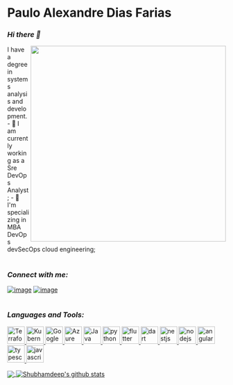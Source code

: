 
# Paulo Alexandre Dias Farias

### _Hi there 👋_

<img src="https://media2.giphy.com/media/dWesBcTLavkZuG35MI/giphy.gif?cid=ecf05e47e8919723cba974ce3745352c73de740e04e7742f&rid=giphy.gif" min-width="450px" max-width="450px" width="450px" align="right">

<p>  
  
I have a degree in systems analysis and development.
    - 🌱 I am currently working as a Sre DevOps Analyst;
    - 👯 I'm specializing in MBA DevOps devSecOps cloud engineering;
  

</p>

<h1></h1>

### _Connect with me:_
  
  [![image](https://img.shields.io/badge/LinkedIn-0077B5?style=for-the-badge&logo=linkedin&logoColor=white)](https://www.linkedin.com/in/paulo-alexandre-8b508a146/)
  [![image](https://img.shields.io/badge/Outlook-0078D4?style=for-the-badge&logo=microsoft-outlook&logoColor=white)](mailto:pauloalexandre820@gmail.com)
  
<h1></h1>

### _Languages and Tools:_

<p align="left">
 <a href="https://registry.terraform.io/" target="_blank"> 
	<img src="https://img.icons8.com/?size=100&id=kEkT1u7zTDk5&format=png&color=000000" alt="Terraform" width="40" height="40"/>
</a>
	
 <a href="https://kubernetes.io/pt-br/" target="_blank"> 
	<img src="https://img.icons8.com/?size=256&id=cvzmaEA4kC0o&format=png" alt="Kubernets" width="40" height="40"/>
</a>
	
<a href="https://cloud.google.com/docs?hl=pt-br" target="_blank"> 
	<img src="https://img.icons8.com/?size=512&id=WHRLQdbEXQ16&format=png" alt="Google Cloud" width="40" height="40"/>
</a>

<a href="https://learn.microsoft.com/en-us/azure/?product=popular" target="_blank"> 
	<img src="https://img.icons8.com/?size=512&id=81727&format=png" alt="Azure" width="40" height="40"/>
</a>

<a href="https://docs.oracle.com/en/java/" target="_blank"> 
	<img src="https://img.icons8.com/?size=512&id=13679&format=png" alt="Java" width="40" height="40"/>
</a>

<a href="https://www.python.org" target="_blank"> 
	<img src="https://img.icons8.com/?size=512&id=13441&format=png" alt="python" width="40" height="40"/>
</a>

<a href="https://flutter.dev/" target="_blank"> 
	<img src="https://img.icons8.com/color/48/000000/flutter.png" alt="flutter" width="40" height="40"/>
</a>
<a href="https://dart.dev/" target="_blank"> 
    <img src="https://img.icons8.com/color/48/000000/dart.png" alt="dart" width="40" height="40"/>
</a>
	<a href="https://nestjs.com/" target="_blank"> 
	<img src="https://nestjs.com/img/logo-small.svg" alt="nestjs" width="40" height="40"/> 
</a>
</a>
	<a href="https://nodejs.org/en/" target="_blank"> 
	<img src="https://img.icons8.com/color/48/000000/nodejs.png" alt="nodejs" width="40" height="40"/> 
</a>

<a href="https://angular.io/guide/what-is-angular" target="_blank"> 
	<img src="https://img.icons8.com/color/48/000000/angularjs.png" alt="angular" width="40" height="40"/> 
</a>

<a href="https://www.typescriptlang.org/" target="_blank"> 
	<img src="https://img.icons8.com/color/48/000000/typescript.png" alt="typescript" width="40" height="40"/> 
</a>


<a href="https://www.w3schools.com/whatis/whatis_js.asp" target="_blank"> 
	<img src="https://img.icons8.com/color/48/000000/javascript--v1.png" alt="javascript" width="40" height="40"/
</a>

</p>

<p>
  <a href="https://github.com/PAULOTEK">
  <img align="center" src="https://github-readme-stats.vercel.app/api/top-langs/?username=PAULOTEK&&langs_count=3&theme=tokyonight&hide_langs_below=1" />
  </a>

  <a href="https://github.com/PAULOTEK">
  <img align="center" src="https://github-readme-stats.vercel.app/api?username=PAULOTEK&show_icons=true&theme=tokyonight&line_height=27" alt="Shubhamdeep's github stats"/>
  </a>
</p>
